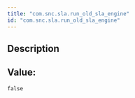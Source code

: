 ```yaml
---
title: "com.snc.sla.run_old_sla_engine"
id: "com.snc.sla.run_old_sla_engine"
---
```

## Description



## Value: 
```
false
```
